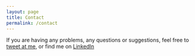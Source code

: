 ```yaml
---
layout: page
title: Contact
permalink: /contact
---
```


If you are having any problems, any questions or suggestions, feel free to [tweet at me](https://twitter.com/yiyunhyy), or find me on [LinkedIn](https://www.linkedin.com/in/yiyun-hu0812)
